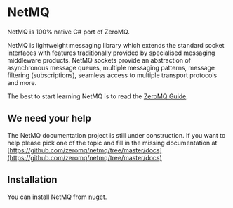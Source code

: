 NetMQ
===================

NetMQ is 100% native C# port of ZeroMQ.

NetMQ is lightweight messaging library which extends the standard socket interfaces with features traditionally provided by specialised messaging middleware products. NetMQ sockets provide an abstraction of asynchronous message queues, multiple messaging patterns, message filtering (subscriptions), seamless access to multiple transport protocols and more.

The best to start learning NetMQ is to read the [ZeroMQ Guide](http://zguide.zeromq.org/page:all).

## We need your help

The NetMQ documentation project is still under construction. If you want to help please pick one of the topic and fill in the missing documentation at [https://github.com/zeromq/netmq/tree/master/docs](https://github.com/zeromq/netmq/tree/master/docs)

## Installation

You can install NetMQ from [nuget](https://nuget.org/packages/NetMQ/).



